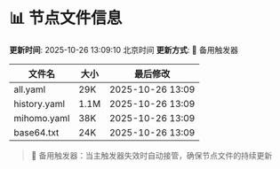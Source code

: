 # 📊 节点文件信息

**更新时间**: 2025-10-26 13:09:10 北京时间
**更新方式**: 🔄 备用触发器

| 文件名 | 大小 | 最后修改 |
|--------|------|----------|
| all.yaml | 29K | 2025-10-26 13:09 |
| history.yaml | 1.1M | 2025-10-26 13:09 |
| mihomo.yaml | 38K | 2025-10-26 13:09 |
| base64.txt | 24K | 2025-10-26 13:09 |

> 🔄 备用触发器：当主触发器失效时自动接管，确保节点文件的持续更新
